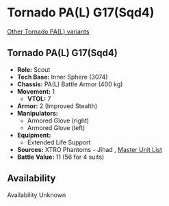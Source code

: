 # Tornado PA(L) G17(Sqd4) 

[Other Tornado PA(L) variants](../tornado_pal.md) 

## Tornado PA(L) G17(Sqd4) 

- **Role:** Scout 
- **Tech Base:** Inner Sphere (3074) 
- **Chassis:** PA(L) Battle Armor (400 kg) 
- **Movement:** 1 
  - **VTOL:** 7 
- **Armor:** 2 (Improved Stealth) 
- **Manipulators:** 
  - Armored Glove (right) 
  - Armored Glove (left) 
- **Equipment:** 
  - Extended Life Support 
- **Sources:** XTRO Phantoms - Jihad , [Master Unit List](http://masterunitlist.info/Unit/Details/5612) 
- **Battle Value:** 11 (56 for 4 suits) 

## Availability 

Availability Unknown 

